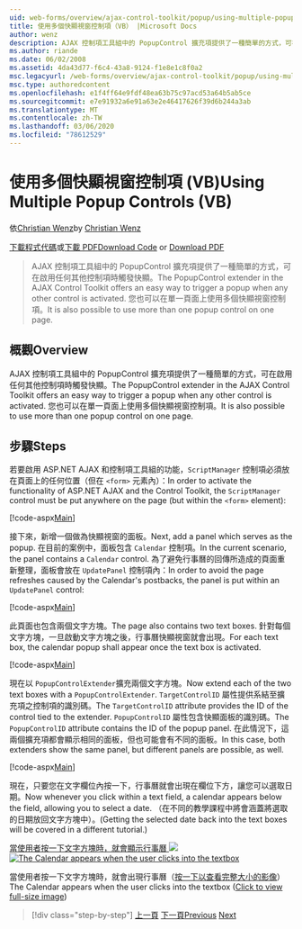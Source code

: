 ```yaml
---
uid: web-forms/overview/ajax-control-toolkit/popup/using-multiple-popup-controls-vb
title: 使用多個快顯視窗控制項（VB） |Microsoft Docs
author: wenz
description: AJAX 控制項工具組中的 PopupControl 擴充項提供了一種簡單的方式，可在啟用任何其他控制項時觸發快顯。 您也可以使用 m 。
ms.author: riande
ms.date: 06/02/2008
ms.assetid: 4da43d77-f6c4-43a8-9124-f1e8e1c8f0a2
msc.legacyurl: /web-forms/overview/ajax-control-toolkit/popup/using-multiple-popup-controls-vb
msc.type: authoredcontent
ms.openlocfilehash: e1f4ff64e9fdf48ea63b75c97acd53a64b5ab5ce
ms.sourcegitcommit: e7e91932a6e91a63e2e46417626f39d6b244a3ab
ms.translationtype: MT
ms.contentlocale: zh-TW
ms.lasthandoff: 03/06/2020
ms.locfileid: "78612529"
---
```

# <a name="using-multiple-popup-controls-vb"></a><span data-ttu-id="1abb1-104">使用多個快顯視窗控制項 (VB)</span><span class="sxs-lookup"><span data-stu-id="1abb1-104">Using Multiple Popup Controls (VB)</span></span>

<span data-ttu-id="1abb1-105">依[Christian Wenz](https://github.com/wenz)</span><span class="sxs-lookup"><span data-stu-id="1abb1-105">by [Christian Wenz](https://github.com/wenz)</span></span>

<span data-ttu-id="1abb1-106">[下載程式代碼](https://download.microsoft.com/download/9/3/f/93f8daea-bebd-4821-833b-95205389c7d0/PopupControl1.vb.zip)或[下載 PDF](https://download.microsoft.com/download/2/d/c/2dc10e34-6983-41d4-9c08-f78f5387d32b/popupcontrol1VB.pdf)</span><span class="sxs-lookup"><span data-stu-id="1abb1-106">[Download Code](https://download.microsoft.com/download/9/3/f/93f8daea-bebd-4821-833b-95205389c7d0/PopupControl1.vb.zip) or [Download PDF](https://download.microsoft.com/download/2/d/c/2dc10e34-6983-41d4-9c08-f78f5387d32b/popupcontrol1VB.pdf)</span></span>

> <span data-ttu-id="1abb1-107">AJAX 控制項工具組中的 PopupControl 擴充項提供了一種簡單的方式，可在啟用任何其他控制項時觸發快顯。</span><span class="sxs-lookup"><span data-stu-id="1abb1-107">The PopupControl extender in the AJAX Control Toolkit offers an easy way to trigger a popup when any other control is activated.</span></span> <span data-ttu-id="1abb1-108">您也可以在單一頁面上使用多個快顯視窗控制項。</span><span class="sxs-lookup"><span data-stu-id="1abb1-108">It is also possible to use more than one popup control on one page.</span></span>

## <a name="overview"></a><span data-ttu-id="1abb1-109">概觀</span><span class="sxs-lookup"><span data-stu-id="1abb1-109">Overview</span></span>

<span data-ttu-id="1abb1-110">AJAX 控制項工具組中的 PopupControl 擴充項提供了一種簡單的方式，可在啟用任何其他控制項時觸發快顯。</span><span class="sxs-lookup"><span data-stu-id="1abb1-110">The PopupControl extender in the AJAX Control Toolkit offers an easy way to trigger a popup when any other control is activated.</span></span> <span data-ttu-id="1abb1-111">您也可以在單一頁面上使用多個快顯視窗控制項。</span><span class="sxs-lookup"><span data-stu-id="1abb1-111">It is also possible to use more than one popup control on one page.</span></span>

## <a name="steps"></a><span data-ttu-id="1abb1-112">步驟</span><span class="sxs-lookup"><span data-stu-id="1abb1-112">Steps</span></span>

<span data-ttu-id="1abb1-113">若要啟用 ASP.NET AJAX 和控制項工具組的功能，`ScriptManager` 控制項必須放在頁面上的任何位置（但在 `<form>` 元素內）：</span><span class="sxs-lookup"><span data-stu-id="1abb1-113">In order to activate the functionality of ASP.NET AJAX and the Control Toolkit, the `ScriptManager` control must be put anywhere on the page (but within the `<form>` element):</span></span>

[!code-aspx[Main](using-multiple-popup-controls-vb/samples/sample1.aspx)]

<span data-ttu-id="1abb1-114">接下來，新增一個做為快顯視窗的面板。</span><span class="sxs-lookup"><span data-stu-id="1abb1-114">Next, add a panel which serves as the popup.</span></span> <span data-ttu-id="1abb1-115">在目前的案例中，面板包含 `Calendar` 控制項。</span><span class="sxs-lookup"><span data-stu-id="1abb1-115">In the current scenario, the panel contains a `Calendar` control.</span></span> <span data-ttu-id="1abb1-116">為了避免行事曆的回傳所造成的頁面重新整理，面板會放在 `UpdatePanel` 控制項內：</span><span class="sxs-lookup"><span data-stu-id="1abb1-116">In order to avoid the page refreshes caused by the Calendar's postbacks, the panel is put within an `UpdatePanel` control:</span></span>

[!code-aspx[Main](using-multiple-popup-controls-vb/samples/sample2.aspx)]

<span data-ttu-id="1abb1-117">此頁面也包含兩個文字方塊。</span><span class="sxs-lookup"><span data-stu-id="1abb1-117">The page also contains two text boxes.</span></span> <span data-ttu-id="1abb1-118">針對每個文字方塊，一旦啟動文字方塊之後，行事曆快顯視窗就會出現。</span><span class="sxs-lookup"><span data-stu-id="1abb1-118">For each text box, the calendar popup shall appear once the text box is activated.</span></span>

[!code-aspx[Main](using-multiple-popup-controls-vb/samples/sample3.aspx)]

<span data-ttu-id="1abb1-119">現在以 `PopupControlExtender`擴充兩個文字方塊。</span><span class="sxs-lookup"><span data-stu-id="1abb1-119">Now extend each of the two text boxes with a `PopupControlExtender`.</span></span> <span data-ttu-id="1abb1-120">`TargetControlID` 屬性提供系結至擴充項之控制項的識別碼。</span><span class="sxs-lookup"><span data-stu-id="1abb1-120">The `TargetControlID` attribute provides the ID of the control tied to the extender.</span></span> <span data-ttu-id="1abb1-121">`PopupControlID` 屬性包含快顯面板的識別碼。</span><span class="sxs-lookup"><span data-stu-id="1abb1-121">The `PopupControlID` attribute contains the ID of the popup panel.</span></span> <span data-ttu-id="1abb1-122">在此情況下，這兩個擴充項都會顯示相同的面板，但也可能會有不同的面板。</span><span class="sxs-lookup"><span data-stu-id="1abb1-122">In this case, both extenders show the same panel, but different panels are possible, as well.</span></span>

[!code-aspx[Main](using-multiple-popup-controls-vb/samples/sample4.aspx)]

<span data-ttu-id="1abb1-123">現在，只要您在文字欄位內按一下，行事曆就會出現在欄位下方，讓您可以選取日期。</span><span class="sxs-lookup"><span data-stu-id="1abb1-123">Now whenever you click within a text field, a calendar appears below the field, allowing you to select a date.</span></span> <span data-ttu-id="1abb1-124">（在不同的教學課程中將會涵蓋將選取的日期放回文字方塊中）。</span><span class="sxs-lookup"><span data-stu-id="1abb1-124">(Getting the selected date back into the text boxes will be covered in a different tutorial.)</span></span>

<span data-ttu-id="1abb1-125">[當使用者按一下文字方塊時，就會顯示行事曆 ![](using-multiple-popup-controls-vb/_static/image2.png)](using-multiple-popup-controls-vb/_static/image1.png)</span><span class="sxs-lookup"><span data-stu-id="1abb1-125">[![The Calendar appears when the user clicks into the textbox](using-multiple-popup-controls-vb/_static/image2.png)](using-multiple-popup-controls-vb/_static/image1.png)</span></span>

<span data-ttu-id="1abb1-126">當使用者按一下文字方塊時，就會出現行事曆（[按一下以查看完整大小的影像](using-multiple-popup-controls-vb/_static/image3.png)）</span><span class="sxs-lookup"><span data-stu-id="1abb1-126">The Calendar appears when the user clicks into the textbox ([Click to view full-size image](using-multiple-popup-controls-vb/_static/image3.png))</span></span>

> [!div class="step-by-step"]
> <span data-ttu-id="1abb1-127">[上一頁](handling-postbacks-from-a-popup-control-without-an-updatepanel-cs.md)
> [下一頁](handling-postbacks-from-a-popup-control-with-an-updatepanel-vb.md)</span><span class="sxs-lookup"><span data-stu-id="1abb1-127">[Previous](handling-postbacks-from-a-popup-control-without-an-updatepanel-cs.md)
[Next](handling-postbacks-from-a-popup-control-with-an-updatepanel-vb.md)</span></span>

